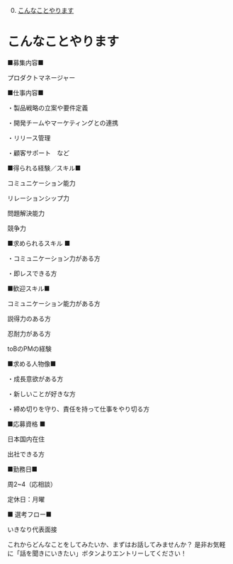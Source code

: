 0. [こんなことやります](#こんなことやります)

# こんなことやります

■募集内容■ 

プロダクトマネージャー

■仕事内容■

・製品戦略の立案や要件定義 

・開発チームやマーケティングとの連携

・リリース管理

・顧客サポート　など

 ■得られる経験／スキル■ 

コミュニケーション能力

リレーションシップ力

問題解決能力

競争力

 ■求められるスキル ■

・コミュニケーション力がある方 

・即レスできる方

 ■歓迎スキル■

コミュニケーション能力がある方

説得力のある方

忍耐力がある方

toBのPMの経験

 ■求める人物像■ 

・成長意欲がある方 

・新しいことが好きな方 

・締め切りを守り、責任を持って仕事をやり切る方 

 ■応募資格 ■

日本国内在住

出社できる方

  ■勤務日■

周2~4（応相談）

定休日：月曜

 ■ 選考フロー■

いきなり代表面接



これからどんなことをしてみたいか、まずはお話してみませんか？ 是非お気軽に「話を聞きにいきたい」ボタンよりエントリーしてください！
